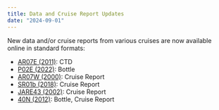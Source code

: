 ```yaml
---
title: Data and Cruise Report Updates  
date: "2024-09-01"  
---
```


New data and/or cruise reports from various cruises are now available online in standard formats:

- [AR07E (2011)][3]: CTD  
- [P02E (2022)][1]: Bottle  
- [AR07W (2000)][4]: Cruise Report  
- [SR01b (2018)][6]: Cruise Report  
- [JARE43 (2002)][5]: Cruise Report
- [40N (2012)][2]: Bottle, Cruise Report

[1]: /cruise/33RR20220613  
[2]: /cruise/49UP20120726  
[3]: /cruise/64PE20110724  
[4]: /cruise/18HU2000009_1  
[5]: /cruise/61TG20020206  
[6]: /cruise/74JC20181103  
